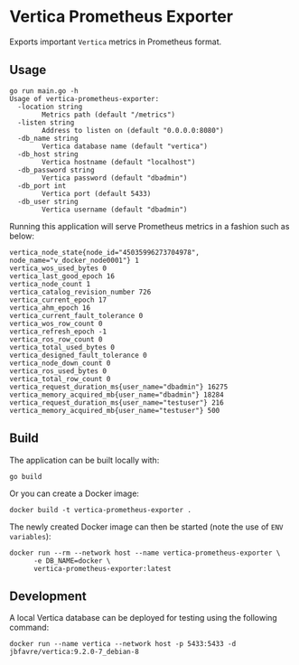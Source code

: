 # Vertica Prometheus Exporter

Exports important `Vertica` metrics in Prometheus format. 

## Usage
```
go run main.go -h              
Usage of vertica-prometheus-exporter:
  -location string
        Metrics path (default "/metrics")
  -listen string
        Address to listen on (default "0.0.0.0:8080")
  -db_name string
        Vertica database name (default "vertica")
  -db_host string
        Vertica hostname (default "localhost")
  -db_password string
        Vertica password (default "dbadmin")
  -db_port int
        Vertica port (default 5433)
  -db_user string
        Vertica username (default "dbadmin")
```

Running this application will serve Prometheus metrics in a fashion such as below:
```
vertica_node_state{node_id="45035996273704978", node_name="v_docker_node0001"} 1
vertica_wos_used_bytes 0
vertica_last_good_epoch 16
vertica_node_count 1
vertica_catalog_revision_number 726
vertica_current_epoch 17
vertica_ahm_epoch 16
vertica_current_fault_tolerance 0
vertica_wos_row_count 0
vertica_refresh_epoch -1
vertica_ros_row_count 0
vertica_total_used_bytes 0
vertica_designed_fault_tolerance 0
vertica_node_down_count 0
vertica_ros_used_bytes 0
vertica_total_row_count 0
vertica_request_duration_ms{user_name="dbadmin"} 16275
vertica_memory_acquired_mb{user_name="dbadmin"} 18284
vertica_request_duration_ms{user_name="testuser"} 216
vertica_memory_acquired_mb{user_name="testuser"} 500
```

## Build
The application can be built locally with:

```
go build
```

Or you can create a Docker image:

```
docker build -t vertica-prometheus-exporter .
```

The newly created Docker image can then be started (note the use of `ENV variables`):

```
docker run --rm --network host --name vertica-prometheus-exporter \
      -e DB_NAME=docker \
      vertica-prometheus-exporter:latest
```

## Development

A local Vertica database can be deployed for testing using the following command:

```
docker run --name vertica --network host -p 5433:5433 -d jbfavre/vertica:9.2.0-7_debian-8
```
